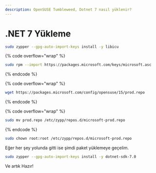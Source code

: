 ```yaml
---
description: OpenSUSE Tumbleweed, Dotnet 7 nasıl yüklenir?
---
```


# .NET 7 Yükleme

```bash
sudo zypper --gpg-auto-import-keys install -y libicu
```

{% code overflow="wrap" %}
```bash
sudo rpm --import https://packages.microsoft.com/keys/microsoft.asc
```
{% endcode %}

{% code overflow="wrap" %}
```bash
wget https://packages.microsoft.com/config/opensuse/15/prod.repo
```
{% endcode %}

{% code overflow="wrap" %}
```bash
sudo mv prod.repo /etc/zypp/repos.d/microsoft-prod.repo
```
{% endcode %}

```bash
sudo chown root:root /etc/zypp/repos.d/microsoft-prod.repo
```

Eğer her şey yolunda gitti ise şimdi paket yüklemeye geçelim.

```bash
sudo zypper --gpg-auto-import-keys install -y dotnet-sdk-7.0
```

Ve artık Hazır!

